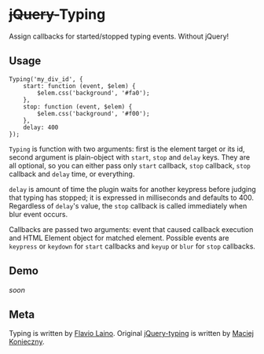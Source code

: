 ~~jQuery-~~Typing
=============

Assign callbacks for started/stopped typing events. Without jQuery!


Usage
-----

    Typing('my_div_id', {
        start: function (event, $elem) {
            $elem.css('background', '#fa0');
        },
        stop: function (event, $elem) {
            $elem.css('background', '#f00');
        },
        delay: 400
    });

`Typing` is function with two arguments: first is the element target or its id, second argument is plain-object with `start`, `stop` and
`delay` keys. They are all optional, so you can either pass only
`start` callback, `stop` callback, `stop` callback and `delay` time,
or everything.

`delay` is amount of time the plugin waits for another keypress before
judging that typing has stopped; it is expressed in milliseconds and
defaults to 400. Regardless of `delay`'s value, the `stop` callback is
called immediately when blur event occurs.

Callbacks are passed two arguments: event that caused callback execution
and HTML Element object for matched element. Possible events are `keypress`
or `keydown` for `start` callbacks and `keyup` or `blur` for `stop`
callbacks.


Demo
----

*soon*


Meta
----

Typing is written by [Flavio Laino][].
Original [jQuery-typing][] is written by [Maciej Konieczny][].

  [jQuery-typing]: https://github.com/narfdotpl/jquery-typing
  [Maciej Konieczny]: http://narf.pl/
  [Flavio Laino]: http://flaviolaino.it/

